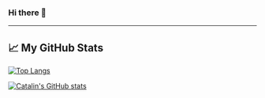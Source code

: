 ### Hi there 👋

<!--
**pr3c0g/pr3c0g** is a ✨ _special_ ✨ repository because its `README.md` (this file) appears on your GitHub profile.

Here are some ideas to get you started:

- 🔭 I’m currently working on ...
- 🌱 I’m currently learning ...
- 👯 I’m looking to collaborate on ...
- 🤔 I’m looking for help with ...
- 💬 Ask me about ...
- 📫 How to reach me: ...
- 😄 Pronouns: ...
- ⚡ Fun fact: ...
-->


---

## &#x1f4c8; My GitHub Stats

[![Top Langs](https://github-readme-stats.vercel.app/api/top-langs/?username=pr3c0g&theme=tokyonight)](https://github.com/anuraghazra/github-readme-stats)

[![Catalin's GitHub stats](https://github-readme-stats.vercel.app/api?username=pr3c0g&theme=tokyonight)](https://github.com/anuraghazra/github-readme-stats)

